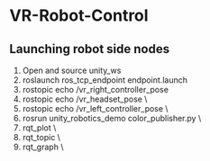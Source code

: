 # VR-Robot-Control
## Launching robot side nodes
1. Open and source unity_ws
2. roslaunch ros_tcp_endpoint endpoint.launch
3. rostopic echo /vr_right_controller_pose
4. rostopic echo /vr_headset_pose \
5. rostopic echo /vr_left_controller_pose \
6. rosrun unity_robotics_demo color_publisher.py \
7. rqt_plot \
8. rqt_topic \
9. rqt_graph \

